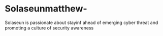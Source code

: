 # Solaseunmatthew-
Solaseun is passionate about stayinf ahead of emerging cyber threat and promoting a culture of security awareness
